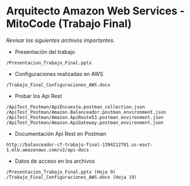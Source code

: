 # Arquitecto Amazon Web Services - MitoCode (Trabajo Final)

_Revisar los siguientes archivos importantes._
* Presentación del trabajo 
```
/Presentacion_Trabajo_Final.pptx
```

* Configuraciones realizadas en AWS 
```
/Trabajo_Final_Configuraciones_AWS.docx
```

* Probar los Api Rest
```
/ApiTest_Postman/ApiEncuesta.postman_collection.json
/ApiTest_Postman/Amazon.Balanceador.postman_environment.json
/ApiTest_Postman/Amazon.ApiRoute53.postman_environment.json
/ApiTest_Postman/Amazon.ApiGateway.postman_environment.json
```
* Documentación Api Rest en Postman
```
http://balanceador-cf-trabajo-final-1394212781.us-east-1.elb.amazonaws.com/v2/api-docs
```
* Datos de acceso en los archivos
```
/Presentacion_Trabajo_Final.pptx (Hoja 9)
/Trabajo_Final_Configuraciones_AWS.docx (Hoja 19)
```
